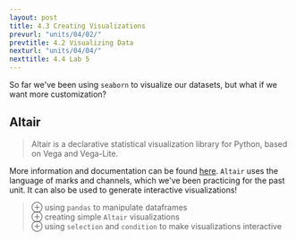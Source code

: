 ```yaml
---
layout: post
title: 4.3 Creating Visualizations
prevurl: "units/04/02/"
prevtitle: 4.2 Visualizing Data
nexturl: "units/04/04/"
nexttitle: 4.4 Lab 5
---
```

So far we've been using `seaborn` to visualize our datasets, but what if we want more customization?

## Altair
> Altair is a declarative statistical visualization library for Python, based on Vega and Vega-Lite.

More information and documentation can be found [here](https://altair-viz.github.io/). `Altair` uses the language of marks and channels, which we've been practicing for the past unit. It can also be used to generate interactive visualizations!

> ⊕ using `pandas` to manipulate dataframes  
> ⊕ creating simple `Altair` visualizations  
> ⊕ using `selection` and `condition` to make visualizations interactive